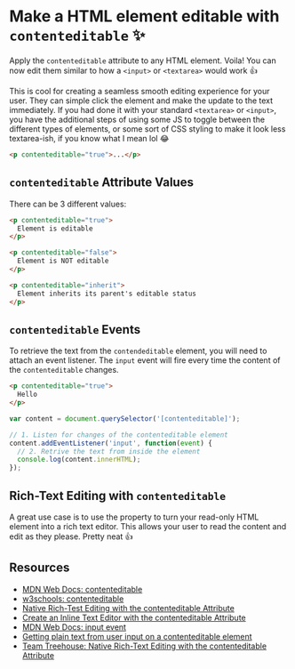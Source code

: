 # Make a HTML element editable with `contenteditable` ✨

Apply the `contenteditable` attribute to any HTML element. Voila! You can now edit them similar to how a `<input>` or `<textarea>` would work 👍

This is cool for creating a seamless smooth editing experience for your user. They can simple click the element and make the update to the text immediately. If you had done it with your standard `<textarea>` or `<input>`, you have the additional steps of using some JS to toggle between the different types of elements, or some sort of CSS styling to make it look less textarea-ish, if you know what I mean lol 😂

```html
<p contenteditable="true">...</p>
```

## `contenteditable` Attribute Values

There can be 3 different values:

```html
<p contenteditable="true">
  Element is editable
</p>

<p contenteditable="false">
  Element is NOT editable
</p>

<p contenteditable="inherit">
  Element inherits its parent's editable status
</p>
```

## `contenteditable` Events

To retrieve the text from the `contendeditable` element, you will need to attach an event listener. The `input` event will fire every time the content of the `contenteditable` changes.

```html
<p contenteditable="true">
  Hello
</p>
```

```javascript
var content = document.querySelector('[contenteditable]');

// 1. Listen for changes of the contenteditable element
content.addEventListener('input', function(event) {
  // 2. Retrive the text from inside the element
  console.log(content.innerHTML);
});
```

## Rich-Text Editing with `contenteditable`

A great use case is to use the property to turn your read-only HTML element into a rich text editor. This allows your user to read the content and edit as they please. Pretty neat 👍

## Resources

- [MDN Web Docs: contenteditable](https://developer.mozilla.org/en-US/docs/Web/API/HTMLElement/contentEditable)
- [w3schools: contenteditable](https://www.w3schools.com/TAGS/att_global_contenteditable.asp)
- [Native Rich-Test Editing with the contenteditable Attribute](http://blog.teamtreehouse.com/native-rich-text-editing-with-the-contenteditable-attribute)
- [Create an Inline Text Editor with the contenteditable Attribute](https://code.tutsplus.com/tutorials/create-an-inline-text-editor-with-the-contenteditable-attribute--cms-25655)
- [MDN Web Docs: input event](https://developer.mozilla.org/en-US/docs/Web/Events/input)
- [Getting plain text from user input on a contenteditable element](https://medium.com/@albertogasparin/getting-plain-text-from-user-input-on-a-contenteditable-element-b711aba2cb36)
- [Team Treehouse: Native Rich-Text Editing with the contenteditable Attribute](https://blog.teamtreehouse.com/native-rich-text-editing-with-the-contenteditable-attribute)
